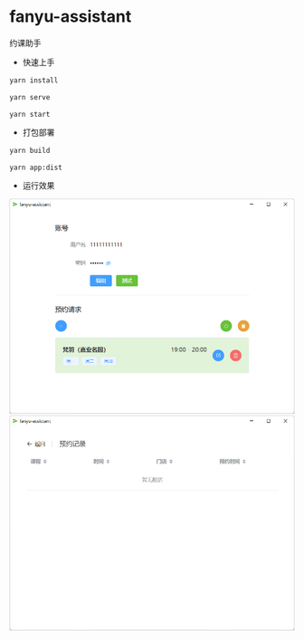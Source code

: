 # fanyu-assistant

约课助手

- 快速上手

```shell
yarn install
```

```shell
yarn serve
```

```shell
yarn start
```

- 打包部署

```shell
yarn build
```

```shell
yarn app:dist
```

- 运行效果

<img src="./screenshots/home.png" alt="settings" width="512">

<img src="./screenshots/book-history.png" alt="settings" width="512">
